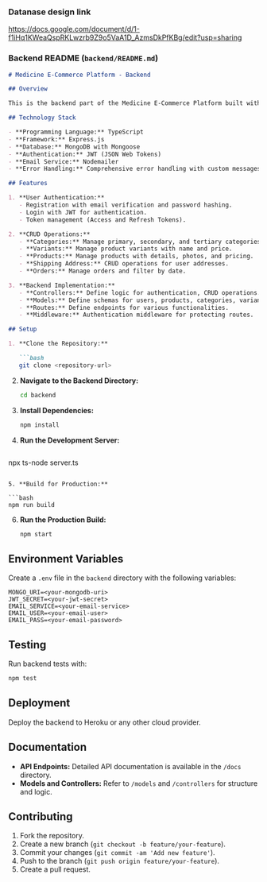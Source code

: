### Datanase design link

https://docs.google.com/document/d/1-f1iHq1KWeaQspRKLwzrb9Z9o5VaA1D_AzmsDkPfKBg/edit?usp=sharing

### Backend README (`backend/README.md`)

```markdown
# Medicine E-Commerce Platform - Backend

## Overview

This is the backend part of the Medicine E-Commerce Platform built with Express.js and Mongoose. It provides RESTful APIs for user authentication, product management, and order handling.

## Technology Stack

- **Programming Language:** TypeScript
- **Framework:** Express.js
- **Database:** MongoDB with Mongoose
- **Authentication:** JWT (JSON Web Tokens)
- **Email Service:** Nodemailer
- **Error Handling:** Comprehensive error handling with custom messages

## Features

1. **User Authentication:**
   - Registration with email verification and password hashing.
   - Login with JWT for authentication.
   - Token management (Access and Refresh Tokens).

2. **CRUD Operations:**
   - **Categories:** Manage primary, secondary, and tertiary categories.
   - **Variants:** Manage product variants with name and price.
   - **Products:** Manage products with details, photos, and pricing.
   - **Shipping Address:** CRUD operations for user addresses.
   - **Orders:** Manage orders and filter by date.

3. **Backend Implementation:**
   - **Controllers:** Define logic for authentication, CRUD operations.
   - **Models:** Define schemas for users, products, categories, variants, and orders.
   - **Routes:** Define endpoints for various functionalities.
   - **Middleware:** Authentication middleware for protecting routes.

## Setup

1. **Clone the Repository:**

   ```bash
   git clone <repository-url>
   ```

2. **Navigate to the Backend Directory:**

   ```bash
   cd backend
   ```

3. **Install Dependencies:**

   ```bash
   npm install
   ```

4. **Run the Development Server:**

   ```bash
  npx ts-node server.ts
   ```

5. **Build for Production:**

   ```bash
   npm run build
   ```

6. **Run the Production Build:**

   ```bash
   npm start
   ```

## Environment Variables

Create a `.env` file in the `backend` directory with the following variables:

```env
MONGO_URI=<your-mongodb-uri>
JWT_SECRET=<your-jwt-secret>
EMAIL_SERVICE=<your-email-service>
EMAIL_USER=<your-email-user>
EMAIL_PASS=<your-email-password>
```

## Testing

Run backend tests with:

```bash
npm test
```

## Deployment

Deploy the backend to Heroku or any other cloud provider.

## Documentation

- **API Endpoints:** Detailed API documentation is available in the `/docs` directory.
- **Models and Controllers:** Refer to `/models` and `/controllers` for structure and logic.

## Contributing

1. Fork the repository.
2. Create a new branch (`git checkout -b feature/your-feature`).
3. Commit your changes (`git commit -am 'Add new feature'`).
4. Push to the branch (`git push origin feature/your-feature`).
5. Create a pull request.
